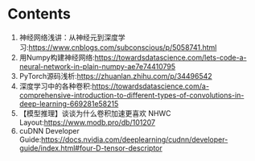 # Contents
1. 神经网络浅讲：从神经元到深度学习:https://www.cnblogs.com/subconscious/p/5058741.html
2. 用Numpy构建神经网络:https://towardsdatascience.com/lets-code-a-neural-network-in-plain-numpy-ae7e74410795
3. PyTorch源码浅析:https://zhuanlan.zhihu.com/p/34496542
4. 深度学习中的各种卷积:https://towardsdatascience.com/a-comprehensive-introduction-to-different-types-of-convolutions-in-deep-learning-669281e58215
5. 【模型推理】谈谈为什么卷积加速更喜欢 NHWC Layout:https://www.modb.pro/db/101207
6. cuDNN Developer Guide:https://docs.nvidia.com/deeplearning/cudnn/developer-guide/index.html#four-D-tensor-descriptor
